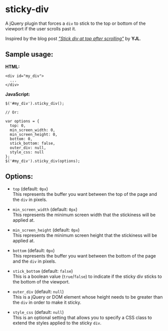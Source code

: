 sticky-div
==========

A jQuery plugin that forces a `div` to stick to the top or bottom of the viewport if the user scrolls past it.

Inspired by the blog post _["Stick div at top after scrolling"](http://blog.yjl.im/2010/01/stick-div-at-top-after-scrolling.html)_ by **YJL**.

Sample usage:
----------------

**HTML:**

    <div id="my_div">
      ...
    </div>

**JavaScript:**

    $('#my_div').sticky_div();

    // Or:

    var options = {
      top: 0,
      min_screen_width: 0,
      min_screen_height: 0,
      bottom: 0,
      stick_bottom: false,
      outer_div: null,
      style_css: null
    };
    $('#my_div').sticky_div(options);

Options:
---------

 - `top` (default: `0px`)<br/>
This represents the buffer you want between the top of the page and the `div` in pixels.

- `min_screen_width` (default: `0px`)<br/>
This represents the minimum screen width that the stickiness will be applied at.

- `min_screen_height` (default: `0px`)<br/>
This represents the minimum screen height that the stickiness will be applied at.

- `bottom` (default: `0px`)<br/>
This represents the buffer you want between the bottom of the page and the `div` in pixels.

- `stick_bottom` (default: `false`)<br/>
This is a boolean value (`true`/`false`) to indicate if the sticky div sticks to the bottom of the viewport.

- `outer_div` (default: `null`)<br/>
This is a jQuery or DOM element whose height needs to be greater than the `div` in order to make it sticky.

- `style_css` (default: `null`)<br/>
This is an optional setting that allows you to specify a CSS class to extend the styles applied to the sticky `div`.

